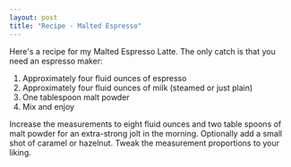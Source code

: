 ```yaml
---
layout: post
title: "Recipe - Malted Espresso"
---
```


<p>Here's a recipe for my Malted Espresso Latte.  The only catch is that you need an espresso maker:</p>
<ol> 
<li>Approximately four fluid ounces of espresso</li> 
<li>Approximately four fluid ounces of milk (steamed or just plain)</li> 
<li>One tablespoon malt powder</li> 
<li>Mix and enjoy</li> 
</ol>  
<p>Increase the measurements to eight fluid ounces and two table spoons of malt powder for an extra-strong jolt in the morning.  Optionally add a small shot of caramel or hazelnut.  Tweak the measurement proportions to your liking.</p>
 
